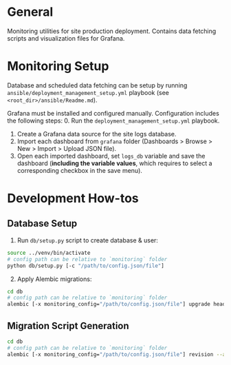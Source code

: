 # General
Monitoring utilities for site production deployment. Contains data fetching scripts and visualization files for Grafana.

# Monitoring Setup
Database and scheduled data fetching can be setup by running `ansible/deployment_management_setup.yml` playbook (see `<root_dir>/ansible/Readme.md`). 

Grafana must be installed and configured manually. Configuration includes the following steps:
0. Run the `deployment_management_setup.yml` playbook.
1. Create a Grafana data source for the site logs database.
2. Import each dashboard from `grafana` folder (Dashboards > Browse > New > Import > Upload JSON file).
3. Open each imported dashboard, set `logs_db` variable and save the dashboard (**including the variable values**, which requires to select a corresponding checkbox in the save menu).

# Development How-tos
## Database Setup
1. Run `db/setup.py` script to create database & user:
```bash
source ../venv/bin/activate
# config path can be relative to `monitoring` folder
python db/setup.py [-c "/path/to/config.json/file"]
```
2. Apply Alembic migrations:
```bash
cd db
# config path can be relative to `monitoring` folder
alembic [-x monitoring_config="/path/to/config.json/file"] upgrade head
```

## Migration Script Generation
```bash
cd db
# config path can be relative to `monitoring` folder
alembic [-x monitoring_config="/path/to/config.json/file"] revision --autogenerate -m "<Revision description>"
```
